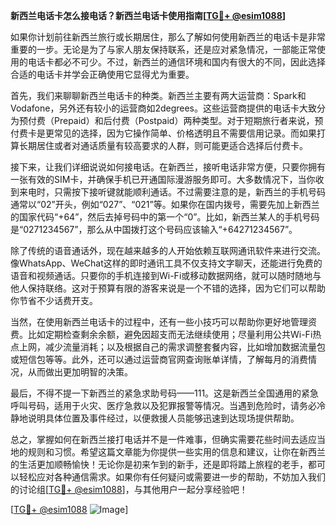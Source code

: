 **新西兰电话卡怎么接电话？新西兰电话卡使用指南[[TG💪+ @esim1088](https://t.me/s/esim1088)]**

如果你计划前往新西兰旅行或长期居住，那么了解如何使用新西兰的电话卡是非常重要的一步。无论是为了与家人朋友保持联系，还是应对紧急情况，一部能正常使用的电话卡都必不可少。不过，新西兰的通信环境和国内有很大的不同，因此选择合适的电话卡并学会正确使用它显得尤为重要。

首先，我们来聊聊新西兰电话卡的种类。新西兰主要有两大运营商：Spark和Vodafone，另外还有较小的运营商如2degrees。这些运营商提供的电话卡大致分为预付费（Prepaid）和后付费（Postpaid）两种类型。对于短期旅行者来说，预付费卡是更常见的选择，因为它操作简单、价格透明且不需要信用记录。而如果打算长期居住或者对通话质量有较高要求的人群，则可能更适合选择后付费卡。

接下来，让我们详细说说如何接电话。在新西兰，接听电话非常方便，只要你拥有一张有效的SIM卡，并确保手机已开通国际漫游服务即可。大多数情况下，当你收到来电时，只需按下接听键就能顺利通话。不过需要注意的是，新西兰的手机号码通常以“02”开头，例如“027”、“021”等。如果你在国内拨号，需要先加上新西兰的国家代码“+64”，然后去掉号码中的第一个“0”。比如，新西兰某人的手机号码是“0271234567”，那么从中国拨打这个号码应该输入“+64271234567”。

除了传统的语音通话外，现在越来越多的人开始依赖互联网通讯软件来进行交流。像WhatsApp、WeChat这样的即时通讯工具不仅支持文字聊天，还能进行免费的语音和视频通话。只要你的手机连接到Wi-Fi或移动数据网络，就可以随时随地与他人保持联络。这对于预算有限的游客来说是一个不错的选择，因为它们可以帮助你节省不少话费开支。

当然，在使用新西兰电话卡的过程中，还有一些小技巧可以帮助你更好地管理资费。比如定期检查剩余余额，避免因超支而无法继续使用；尽量利用公共Wi-Fi热点上网，减少流量消耗；以及根据自己的需求调整套餐内容，比如增加数据流量包或短信包等等。此外，还可以通过运营商官网查询账单详情，了解每月的消费情况，从而做出更加明智的决策。

最后，不得不提一下新西兰的紧急求助号码——111。这是新西兰全国通用的紧急呼叫号码，适用于火灾、医疗急救以及犯罪报警等情况。当遇到危险时，请务必冷静地说明具体位置及事件经过，以便救援人员能够迅速到达现场提供帮助。

总之，掌握如何在新西兰接打电话并不是一件难事，但确实需要花些时间去适应当地的规则和习惯。希望这篇文章能为你提供一些实用的信息和建议，让你在新西兰的生活更加顺畅愉快！无论你是初来乍到的新手，还是即将踏上旅程的老手，都可以轻松应对各种通信需求。如果你有任何疑问或需要进一步的帮助，不妨加入我们的讨论组[[TG💪+ @esim1088](https://t.me/s/esim1088)]，与其他用户一起分享经验吧！

[[TG💪+ @esim1088](https://t.me/s/esim1088) ![Image](https://i.postimg.cc/4NQfJmqS/Snipaste-2025-05-13-00-14-12.png)]